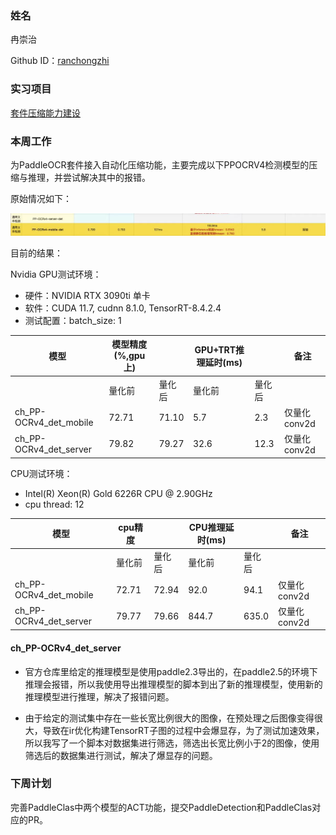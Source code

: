 ### 姓名

冉崇治

Github ID：[ranchongzhi](https://github.com/ranchongzhi)

### 实习项目

[套件压缩能力建设](https://github.com/PaddlePaddle/community/blob/master/hackathon/hackathon_5th/%E3%80%90PaddlePaddle%20Hackathon%205th%E3%80%91%E9%A3%9E%E6%A1%A8%E6%8A%A4%E8%88%AA%E8%AE%A1%E5%88%92%E9%9B%86%E8%AE%AD%E8%90%A5%E9%A1%B9%E7%9B%AE%E5%90%88%E9%9B%86.md#%E9%A1%B9%E7%9B%AE%E5%8D%81%E5%85%AB%E5%A5%97%E4%BB%B6%E5%8E%8B%E7%BC%A9%E8%83%BD%E5%8A%9B%E5%BB%BA%E8%AE%BE)

### 本周工作

为PaddleOCR套件接入自动化压缩功能，主要完成以下PPOCRV4检测模型的压缩与推理，并尝试解决其中的报错。


原始情况如下：

![](./imgs/ocr_det_goal.png)

目前的结果：

Nvidia GPU测试环境：

- 硬件：NVIDIA RTX 3090ti 单卡
- 软件：CUDA 11.7, cudnn 8.1.0, TensorRT-8.4.2.4
- 测试配置：batch_size: 1

|模型|模型精度(%,gpu上)||GPU+TRT推理延时(ms)||备注|
|-|-|-|-|-|-|
||量化前|量化后|量化前|量化后||
|ch_PP-OCRv4_det_mobile|72.71|71.10|5.7|2.3|仅量化conv2d|
|ch_PP-OCRv4_det_server|79.82|79.27|32.6|12.3|仅量化conv2d|


CPU测试环境：

- Intel(R) Xeon(R) Gold 6226R CPU @ 2.90GHz
- cpu thread: 12

|模型|cpu精度||CPU推理延时(ms)||备注|
|-|-|-|-|-|-|
||量化前|量化后|量化前|量化后||
|ch_PP-OCRv4_det_mobile|72.71|72.94|92.0|94.1|仅量化conv2d|
|ch_PP-OCRv4_det_server|79.77|79.66|844.7|635.0|仅量化conv2d|

#### ch_PP-OCRv4_det_server

- 官方仓库里给定的推理模型是使用paddle2.3导出的，在paddle2.5的环境下推理会报错，所以我使用导出推理模型的脚本到出了新的推理模型，使用新的推理模型进行推理，解决了报错问题。

- 由于给定的测试集中存在一些长宽比例很大的图像，在预处理之后图像变得很大，导致在ir优化构建TensorRT子图的过程中会爆显存，为了测试加速效果，所以我写了一个脚本对数据集进行筛选，筛选出长宽比例小于2的图像，使用筛选后的数据集进行测试，解决了爆显存的问题。


### 下周计划

完善PaddleClas中两个模型的ACT功能，提交PaddleDetection和PaddleClas对应的PR。